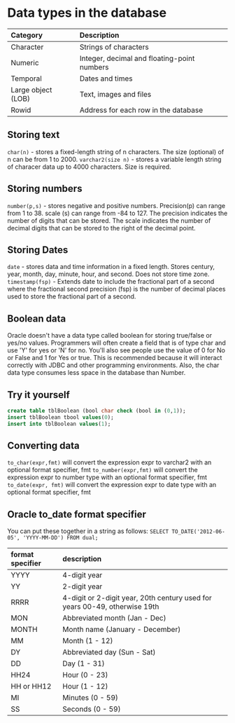 # Data types in the database

| Category | Description |
| :--- | :--- |
| Character | Strings of characters |
| Numeric | Integer, decimal and floating-point numbers |
| Temporal | Dates and times |
| Large object \(LOB\) | Text, images and files |
| Rowid | Address for each row in the database |

## Storing text

`char(n)` - stores a fixed-length string of n characters. The size \(optional\) of n can be from 1 to 2000. `varchar2(size n)` - stores a variable length string of characer data up to 4000 characters. Size is required.

## Storing numbers

`number(p,s)` - stores negative and positive numbers. Precision\(p\) can range from 1 to 38. scale \(s\) can range from -84 to 127. The precision indicates the number of digits that can be stored. The scale indicates the number of decimal digits that can be stored to the right of the decimal point.

## Storing Dates

`date` - stores data and time information in a fixed length. Stores century, year, month, day, minute, hour, and second. Does not store time zone. `timestamp(fsp)` - Extends date to include the fractional part of a second where the fractional second precision \(fsp\) is the number of decimal places used to store the fractional part of a second.

## Boolean data

Oracle doesn't have a data type called boolean for storing true/false or yes/no values. Programmers will often create a field that is of type char and use 'Y' for yes or 'N' for no. You'll also see people use the value of 0 for No or False and 1 for Yes or true. This is recommended because it will interact correctly with JDBC and other programming environments. Also, the char data type consumes less space in the database than Number.

## Try it yourself

```sql
create table tblBoolean (bool char check (bool in (0,1));
insert tblBoolean tbool values(0);
insert into tblBoolean values(1);
```

## Converting data

`to_char(expr,fmt)` will convert the expression expr to varchar2 with an optional format specifier, fmt `to_number(expr,fmt)` will convert the expression expr to number type with an optional format specifier, fmt `to_date(expr, fmt)` will convert the expression expr to date type with an optional format specifier, fmt

## Oracle to\_date format specifier

You can put these together in a string as follows: `SELECT TO_DATE('2012-06-05', 'YYYY-MM-DD') FROM dual;`

| format specifier | description |
| :--- | :--- |
| YYYY | 4-digit year |
| YY | 2-digit year |
| RRRR | 4-digit or 2-digit year, 20th century used for years 00-49, otherwise 19th |
| MON | Abbreviated month \(Jan - Dec\) |
| MONTH | Month name \(January - December\) |
| MM | Month \(1 - 12\) |
| DY | Abbreviated day \(Sun - Sat\) |
| DD | Day \(1 - 31\) |
| HH24 | Hour \(0 - 23\) |
| HH or HH12 | Hour \(1 - 12\) |
| MI | Minutes \(0 - 59\) |
| SS | Seconds \(0 - 59\) |

